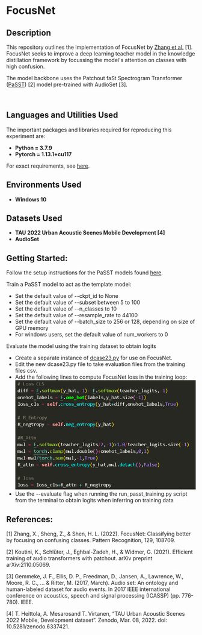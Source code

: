 <h1>FocusNet</h1>

<h2>Description</h2>

This repository outlines the implementation of FocusNet by [Zhang et al.](https://arxiv.org/abs/2110.07307) [1]. FocusNet seeks to improve a deep learning teacher model in the knowledge distillation framework by focussing the model's attention on classes with high confusion.

The model backbone uses the Patchout faSt Spectrogram Transformer ([PaSST](https://arxiv.org/abs/2110.05069)) [2] model pre-trained with AudioSet [3].

<br />


<h2>Languages and Utilities Used</h2>

The important packages and libraries required for reproducing this experiment are:

- <b>Python = 3.7.9 </b> 
- <b>Pytorch = 1.13.1+cu117 </b>

For exact requirements, see [here](https://github.com/fschmid56/cpjku_dcase23).

<h2>Environments Used </h2>

- <b>Windows 10</b>

<h2>Datasets Used</h2>

- <b>TAU 2022 Urban Acoustic Scenes Mobile Development [4] </b> 
- <b>AudioSet</b>

<h2>Getting Started:</h2>


Follow the setup instructions for the PaSST models found [here](https://github.com/fschmid56/cpjku_dcase23).

Train a PaSST model to act as the template model:  <br/>

- Set the default value of --ckpt_id to None
- Set the default value of --subset between 5 to 100
- Set the default value of --n_classes to 10
- Set the default value of --resample_rate to 44100
- Set the default value of --batch_size to 256 or 128, depending on size of GPU memory
- For windows users, set the default value of num_workers to 0

 Evaluate the model using the training dataset to obtain logits
 
 - Create a separate instance of [dcase23.py](https://github.com/fschmid56/cpjku_dcase23/blob/main/datasets/dcase23.py) for use on FocusNet.
 - Edit the new dcase23.py file to take evaluation files from the training files csv.
 - Add the following lines to compute FocusNet loss in the training loop:
![Add FocusNet loss computation](https://github.com/seanyeo300/FocusNet_ASC/blob/main/images/FocusNet_loss.png)
 - Use the --evaluate flag when running the run_passt_training.py script from the terminal to obtain logits when inferring on training data


<h2>References:</h2>

[1] Zhang, X., Sheng, Z., & Shen, H. L. (2022). FocusNet: Classifying better by focusing on confusing classes. Pattern Recognition, 129, 108709.

[2] Koutini, K., Schlüter, J., Eghbal-Zadeh, H., & Widmer, G. (2021). Efficient training of audio transformers with patchout. arXiv preprint arXiv:2110.05069.

[3] Gemmeke, J. F., Ellis, D. P., Freedman, D., Jansen, A., Lawrence, W., Moore, R. C., ... & Ritter, M. (2017, March). Audio set: An ontology and human-labeled dataset for audio events. In 2017 IEEE international conference on acoustics, speech and signal processing (ICASSP) (pp. 776-780). IEEE.

[4] T. Heittola, A. Mesarosand T. Virtanen, “TAU Urban Acoustic Scenes 2022 Mobile, Development dataset”. Zenodo, Mar. 08, 2022. doi: 10.5281/zenodo.6337421.






<!--
 ```diff
- text in red
+ text in green
! text in orange
# text in gray
@@ text in purple (and bold)@@
```
--!>
